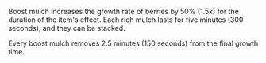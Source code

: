 Boost mulch increases the growth rate of berries by 50% (1.5x) for the duration of the item's effect.  Each rich mulch lasts for five minutes (300 seconds), and they can be stacked.

Every boost mulch removes 2.5 minutes (150 seconds) from the final growth time.